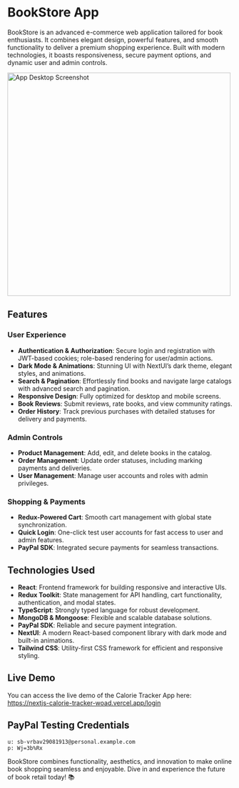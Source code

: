 # BookStore App

BookStore is an advanced e-commerce web application tailored for book enthusiasts. It combines elegant design, powerful features, and smooth functionality to deliver a premium shopping experience. Built with modern technologies, it boasts responsiveness, secure payment options, and dynamic user and admin controls.

<img src="https://raw.githubusercontent.com/hulchenko/MERN-bookstore/refs/heads/main/frontend/public/images/screen-desktop.jpg" alt="App Desktop Screenshot" width="500" height="500"/>

## Features

### User Experience

- **Authentication & Authorization**: Secure login and registration with JWT-based cookies; role-based rendering for user/admin actions.
- **Dark Mode & Animations**: Stunning UI with NextUI’s dark theme, elegant styles, and animations.
- **Search & Pagination**: Effortlessly find books and navigate large catalogs with advanced search and pagination.
- **Responsive Design**: Fully optimized for desktop and mobile screens.
- **Book Reviews**: Submit reviews, rate books, and view community ratings.
- **Order History**: Track previous purchases with detailed statuses for delivery and payments.

### Admin Controls

- **Product Management**: Add, edit, and delete books in the catalog.
- **Order Management**: Update order statuses, including marking payments and deliveries.
- **User Management**: Manage user accounts and roles with admin privileges.

### Shopping & Payments

- **Redux-Powered Cart**: Smooth cart management with global state synchronization.
- **Quick Login**: One-click test user accounts for fast access to user and admin features.
- **PayPal SDK**: Integrated secure payments for seamless transactions.

## Technologies Used

- **React**: Frontend framework for building responsive and interactive UIs.
- **Redux Toolkit**: State management for API handling, cart functionality, authentication, and modal states.
- **TypeScript**: Strongly typed language for robust development.
- **MongoDB & Mongoose**: Flexible and scalable database solutions.
- **PayPal SDK**: Reliable and secure payment integration.
- **NextUI**: A modern React-based component library with dark mode and built-in animations.
- **Tailwind CSS**: Utility-first CSS framework for efficient and responsive styling.

## Live Demo

You can access the live demo of the Calorie Tracker App here: https://nextjs-calorie-tracker-woad.vercel.app/login

## PayPal Testing Credentials

```
u: sb-vrbav29081913@personal.example.com
p: Wj=3b%Rx
```

BookStore combines functionality, aesthetics, and innovation to make online book shopping seamless and enjoyable. Dive in and experience the future of book retail today! 📚
